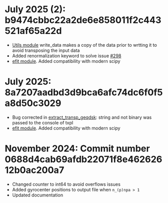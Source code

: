 
# July 2025 (2): b9474cbbc22a2de6e858011f2c443521af65a22d
- [Utils module](lib/python/fidasim/utils.py) write_data makes a copy of the data prior to wrtting it to avoid transposing the input data
- Added renormalization keyword to solve issue [#298](https://github.com/D3DEnergetic/FIDASIM/issues/298)
- [efit module](lib/python/efit/utils.py). Added compatibility with modern scipy 

# July 2025: 8a7207aadbd3d9bca6afc74dc6f0f5a8d50c3029
- Bug corrected in [extract_transp_geqdsk](lib/scripts/extract_transp_geqdsk): string and not binary was passed to the console of txpl
- [efit module](lib/python/efit/utils.py). Added compatibility with modern scipy 

# November 2024: Commit number 0688d4cab69afdb22071f8e46262612b0ac200a7
- Changed counter to int64 to avoid overflows issues
- Added gyrocenter positions to output file when `n_(p)npa > 1`
- Updated documentation

